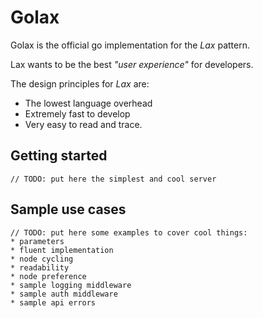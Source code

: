 # Golax

Golax is the official go implementation for the _Lax_ pattern.

Lax wants to be the best _"user experience"_ for developers.

The design principles for _Lax_ are:

* The lowest language overhead
* Extremely fast to develop
* Very easy to read and trace.


## Getting started

```
// TODO: put here the simplest and cool server
```

## Sample use cases

```
// TODO: put here some examples to cover cool things:
* parameters
* fluent implementation
* node cycling
* readability
* node preference
* sample logging middleware
* sample auth middleware
* sample api errors
```